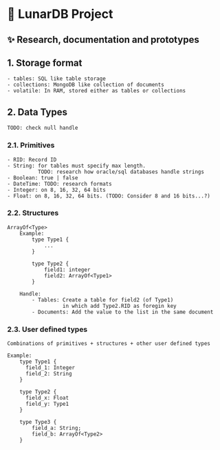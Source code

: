 # 🌙 LunarDB Project

## ✨ Research, documentation and prototypes

## 1. Storage format

```
- tables: SQL like table storage
- collections: MongoDB like collection of documents
- volatile: In RAM, stored either as tables or collections
```

## 2. Data Types

```
TODO: check null handle
```

### 2.1. Primitives

```
- RID: Record ID
- String: for tables must specify max length.
          TODO: research how oracle/sql databases handle strings
- Boolean: true | false
- DateTime: TODO: research formats
- Integer: on 8, 16, 32, 64 bits
- Float: on 8, 16, 32, 64 bits. (TODO: Consider 8 and 16 bits...?)

```

### 2.2. Structures

```
ArrayOf<Type>
    Example:
        type Type1 {
            ...
        }

        type Type2 {
            field1: integer
            field2: ArrayOf<Type1>
        }

    Handle:
        - Tables: Create a table for field2 (of Type1)
                  in which add Type2.RID as foregin key
        - Documents: Add the value to the list in the same document
```

### 2.3. User defined types

```
Combinations of primitives + structures + other user defined types

Example:
    type Type1 {
      field_1: Integer
      field_2: String
    }

    type Type2 {
      field_x: Float
      field_y: Type1
    }

    type Type3 {
        field_a: String;
        field_b: ArrayOf<Type2>
    }
```

